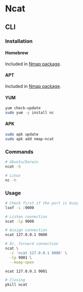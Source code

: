 # Ncat

## CLI

### Installation

#### Homebrew

Included in [Nmap package](/nmap.md#homebrew).

#### APT

Included in [Nmap package](/nmap.md#apt).

#### YUM

```sh
yum check-update
sudo yum -y install nc
```

#### APK

```sh
sudo apk update
sudo apk add nmap-ncat
```

### Commands

```sh
# Ubuntu/Darwin
ncat -h

# Linux
nc -h
```

### Usage

```sh
# Check first if the port is busy
lsof -i :9000

# Listen connection
ncat -lp 9000

# Assign connection
ncat 127.0.0.1 9000

# Or, forward connection
ncat \
  -c 'ncat 127.0.0.1 9000' \
  -lp 9001 \
  --keep-open

ncat 127.0.0.1 9001

# Closing
pkill ncat
```
